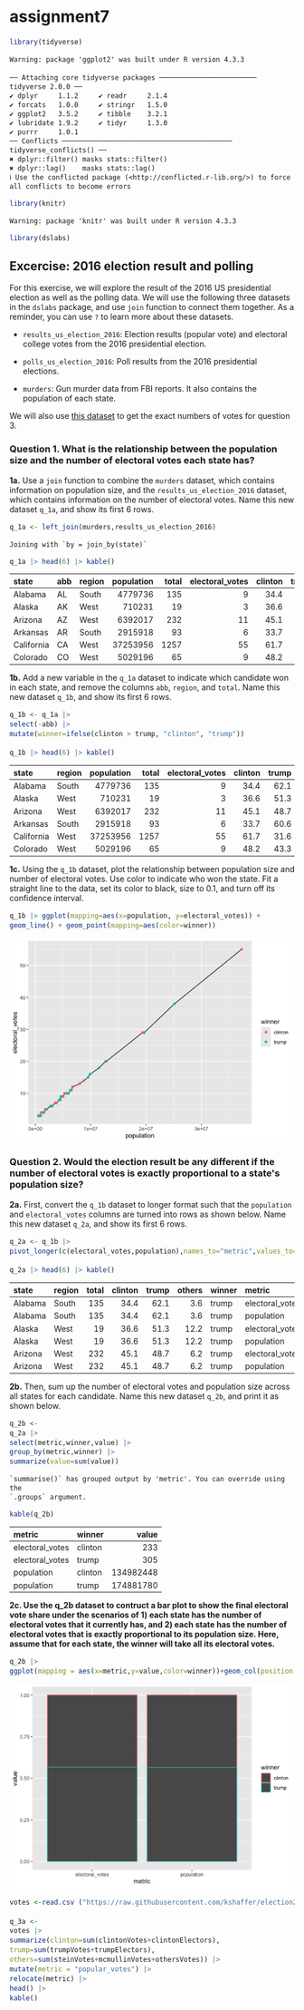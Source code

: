 # assignment7

``` r
library(tidyverse)
```

    Warning: package 'ggplot2' was built under R version 4.3.3

    ── Attaching core tidyverse packages ──────────────────────── tidyverse 2.0.0 ──
    ✔ dplyr     1.1.2     ✔ readr     2.1.4
    ✔ forcats   1.0.0     ✔ stringr   1.5.0
    ✔ ggplot2   3.5.2     ✔ tibble    3.2.1
    ✔ lubridate 1.9.2     ✔ tidyr     1.3.0
    ✔ purrr     1.0.1     
    ── Conflicts ────────────────────────────────────────── tidyverse_conflicts() ──
    ✖ dplyr::filter() masks stats::filter()
    ✖ dplyr::lag()    masks stats::lag()
    ℹ Use the conflicted package (<http://conflicted.r-lib.org/>) to force all conflicts to become errors

``` r
library(knitr)
```

    Warning: package 'knitr' was built under R version 4.3.3

``` r
library(dslabs)
```

## **Excercise: 2016 election result and polling**

For this exercise, we will explore the result of the 2016 US
presidential election as well as the polling data. We will use the
following three datasets in the `dslabs` package, and use `join`
function to connect them together. As a reminder, you can use `?` to
learn more about these datasets.

- `results_us_election_2016`: Election results (popular vote) and
  electoral college votes from the 2016 presidential election.

- `polls_us_election_2016`: Poll results from the 2016 presidential
  elections.

- `murders`: Gun murder data from FBI reports. It also contains the
  population of each state.

We will also use [this
dataset](https://raw.githubusercontent.com/kshaffer/election2016/master/2016ElectionResultsByState.csv)
to get the exact numbers of votes for question 3.

### **Question 1. What is the relationship between the population size and the number of electoral votes each state has?**

**1a.** Use a `join` function to combine the `murders` dataset, which
contains information on population size, and the
`results_us_election_2016` dataset, which contains information on the
number of electoral votes. Name this new dataset `q_1a`, and show its
first 6 rows.

``` r
q_1a <- left_join(murders,results_us_election_2016) 
```

    Joining with `by = join_by(state)`

``` r
q_1a |> head(6) |> kable()
```

| state      | abb | region | population | total | electoral_votes | clinton | trump | others |
|:-----------|:----|:-------|-----------:|------:|----------------:|--------:|------:|-------:|
| Alabama    | AL  | South  |    4779736 |   135 |               9 |    34.4 |  62.1 |    3.6 |
| Alaska     | AK  | West   |     710231 |    19 |               3 |    36.6 |  51.3 |   12.2 |
| Arizona    | AZ  | West   |    6392017 |   232 |              11 |    45.1 |  48.7 |    6.2 |
| Arkansas   | AR  | South  |    2915918 |    93 |               6 |    33.7 |  60.6 |    5.8 |
| California | CA  | West   |   37253956 |  1257 |              55 |    61.7 |  31.6 |    6.7 |
| Colorado   | CO  | West   |    5029196 |    65 |               9 |    48.2 |  43.3 |    8.6 |

**1b.** Add a new variable in the `q_1a` dataset to indicate which
candidate won in each state, and remove the columns `abb`, `region`, and
`total`. Name this new dataset `q_1b`, and show its first 6 rows.

``` r
q_1b <- q_1a |> 
select(-abb) |> 
mutate(winner=ifelse(clinton > trump, "clinton", "trump"))

q_1b |> head(6) |> kable()
```

| state      | region | population | total | electoral_votes | clinton | trump | others | winner  |
|:-----------|:-------|-----------:|------:|----------------:|--------:|------:|-------:|:--------|
| Alabama    | South  |    4779736 |   135 |               9 |    34.4 |  62.1 |    3.6 | trump   |
| Alaska     | West   |     710231 |    19 |               3 |    36.6 |  51.3 |   12.2 | trump   |
| Arizona    | West   |    6392017 |   232 |              11 |    45.1 |  48.7 |    6.2 | trump   |
| Arkansas   | South  |    2915918 |    93 |               6 |    33.7 |  60.6 |    5.8 | trump   |
| California | West   |   37253956 |  1257 |              55 |    61.7 |  31.6 |    6.7 | clinton |
| Colorado   | West   |    5029196 |    65 |               9 |    48.2 |  43.3 |    8.6 | clinton |

**1c.** Using the `q_1b` dataset, plot the relationship between
population size and number of electoral votes. Use color to indicate who
won the state. Fit a straight line to the data, set its color to black,
size to 0.1, and turn off its confidence interval.

``` r
q_1b |> ggplot(mapping=aes(x=population, y=electoral_votes)) + 
geom_line() + geom_point(mapping=aes(color=winner))
```

![](assignment7_files/figure-commonmark/unnamed-chunk-4-1.png)

### **Question 2. Would the election result be any different if the number of electoral votes is exactly proportional to a state's population size?**

**2a.** First, convert the `q_1b` dataset to longer format such that the
`population` and `electoral_votes` columns are turned into rows as shown
below. Name this new dataset `q_2a`, and show its first 6 rows.

``` r
q_2a <- q_1b |> 
pivot_longer(c(electoral_votes,population),names_to="metric",values_to="value") 

q_2a |> head(6) |> kable()
```

| state   | region | total | clinton | trump | others | winner | metric          |   value |
|:--------|:-------|------:|--------:|------:|-------:|:-------|:----------------|--------:|
| Alabama | South  |   135 |    34.4 |  62.1 |    3.6 | trump  | electoral_votes |       9 |
| Alabama | South  |   135 |    34.4 |  62.1 |    3.6 | trump  | population      | 4779736 |
| Alaska  | West   |    19 |    36.6 |  51.3 |   12.2 | trump  | electoral_votes |       3 |
| Alaska  | West   |    19 |    36.6 |  51.3 |   12.2 | trump  | population      |  710231 |
| Arizona | West   |   232 |    45.1 |  48.7 |    6.2 | trump  | electoral_votes |      11 |
| Arizona | West   |   232 |    45.1 |  48.7 |    6.2 | trump  | population      | 6392017 |

**2b.** Then, sum up the number of electoral votes and population size
across all states for each candidate. Name this new dataset `q_2b`, and
print it as shown below.

``` r
q_2b <- 
q_2a |> 
select(metric,winner,value) |> 
group_by(metric,winner) |> 
summarize(value=sum(value))
```

    `summarise()` has grouped output by 'metric'. You can override using the
    `.groups` argument.

``` r
kable(q_2b)
```

| metric          | winner  |     value |
|:----------------|:--------|----------:|
| electoral_votes | clinton |       233 |
| electoral_votes | trump   |       305 |
| population      | clinton | 134982448 |
| population      | trump   | 174881780 |

**2c. Use the q_2b dataset to contruct a bar plot to show the final
electoral vote share under the scenarios of 1) each state has the number
of electoral votes that it currently has, and 2) each state has the
number of electoral votes that is exactly proportional to its population
size. Here, assume that for each state, the winner will take all its
electoral votes.**

``` r
q_2b |> 
ggplot(mapping = aes(x=metric,y=value,color=winner))+geom_col(position = "fill")
```

![](assignment7_files/figure-commonmark/unnamed-chunk-7-1.png)

``` r
votes <-read.csv ("https://raw.githubusercontent.com/kshaffer/election2016/master/2016ElectionResultsByState.csv")

q_3a <- 
votes |> 
summarize(clinton=sum(clintonVotes+clintonElectors),
trump=sum(trumpVotes+trumpElectors),
others=sum(steinVotes+mcmullinVotes+othersVotes)) |> 
mutate(metric = "popular_votes") |>
relocate(metric) |> 
head() |> 
kable()
```
